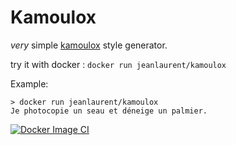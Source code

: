 # Kamoulox

_very_ simple [kamoulox](https://fr.wikipedia.org/wiki/Kamoulox) style generator.

try it with docker : `docker run jeanlaurent/kamoulox`

Example:

```
> docker run jeanlaurent/kamoulox
Je photocopie un seau et déneige un palmier.
```

[![Docker Image CI](https://github.com/jeanlaurent/kamoulox/actions/workflows/docker-image.yml/badge.svg)](https://github.com/jeanlaurent/kamoulox/actions/workflows/docker-image.yml)

